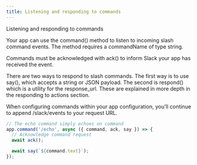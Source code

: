 ```yaml
---
title: Listening and responding to commands
---
```

Listening and responding to commands

Your app can use the command() method to listen to incoming slash command events. The method requires a commandName of type string.

Commands must be acknowledged with ack() to inform Slack your app has received the event.

There are two ways to respond to slash commands. The first way is to use say(), which accepts a string or JSON payload. The second is respond() which is a utility for the response_url. These are explained in more depth in the responding to actions section.

When configuring commands within your app configuration, you’ll continue to append /slack/events to your request URL.

```js
// The echo command simply echoes on command
app.command('/echo', async ({ command, ack, say }) => {
  // Acknowledge command request
  await ack();

  await say(`${command.text}`);
});
```
